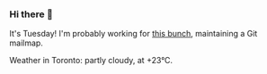 ### Hi there :wave:

It's Tuesday! I'm probably working for [this bunch](https://github.com/kohofinancial), maintaining a Git mailmap.

Weather in Toronto: partly cloudy, at +23°C.

